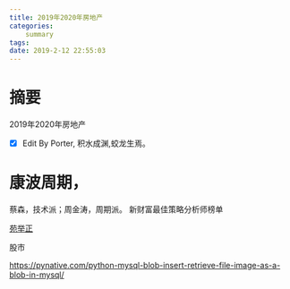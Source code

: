 ```yaml
---
title: 2019年2020年房地产
categories:     
    summary    
tags: 
date: 2019-2-12 22:55:03
---
```


# 摘要

2019年2020年房地产

- [x] Edit By Porter, 积水成渊,蛟龙生焉。

<!-- more -->


# 康波周期，

蔡森，技术派；周金涛，周期派。
新财富最佳策略分析师榜单

[苑举正](https://zh.wikipedia.org/wiki/%E8%8B%91%E8%88%89%E6%AD%A3)

股市

https://pynative.com/python-mysql-blob-insert-retrieve-file-image-as-a-blob-in-mysql/
